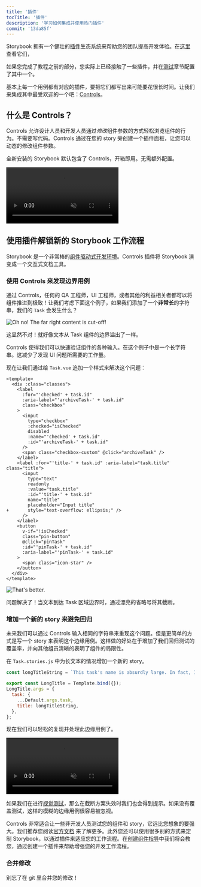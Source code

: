 ```yaml
---
title: '插件'
tocTitle: '插件'
description: '学习如何集成并使用热门插件'
commit: '13da85f'
---
```


Storybook 拥有一个健壮的[插件](https://storybook.js.org/docs/configure/storybook-addons)生态系统来帮助您的团队提高开发体验。在[这里](https://storybook.js.org/integrations)查看它们，

如果您完成了教程之前的部分，您实际上已经接触了一些插件，并在[测试](/intro-to-storybook/vue/zh-CN/test/)章节配置了其中一个。

基本上每一个用例都有对应的插件，要把它们都写出来可能要花很长时间。让我们来集成其中最受欢迎的一个吧：[Controls](https://storybook.js.org/docs/essentials/controls)。

## 什么是 Controls？

Controls 允许设计人员和开发人员通过*修改*组件参数的方式轻松浏览组件的行为。不需要写代码。Controls 通过在您的 story 旁创建一个插件面板，让您可以动态的修改组件参数。

全新安装的 Storybook 默认包含了 Controls，开箱即用。无需额外配置。

<video autoPlay muted playsInline loop>
  <source
    src="/intro-to-storybook/controls-in-action-non-react.mp4"
    type="video/mp4"
  />
</video>

## 使用插件解锁新的 Storybook 工作流程

Storybook 是一个非常棒的[组件驱动式开发环境](https://www.componentdriven.org/)。Controls 插件将 Storybook 演变成一个交互式文档工具。

### 使用 Controls 来发现边界用例

通过 Controls，任何的 QA 工程师，UI 工程师，或者其他的利益相关者都可以将组件推进到极致！让我们考虑下面这个例子，如果我们添加了一个**非常长**的字符串，我们的 `Task` 会发生什么？

![Oh no! The far right content is cut-off!](/intro-to-storybook/task-edge-case-non-react.png)

这显然不对！就好像文本从 Task 组件的边界溢出了一样。

Controls 使得我们可以快速验证组件的各种输入。在这个例子中是一个长字符串。这减少了发现 UI 问题所需要的工作量。

现在让我们通过给 `Task.vue` 追加一个样式来解决这个问题：

```diff:title=src/components/Task.vue
<template>
  <div :class="classes">
    <label
      :for="'checked' + task.id"
      :aria-label="'archiveTask-' + task.id"
      class="checkbox"
    >
      <input
        type="checkbox"
        :checked="isChecked"
        disabled
        :name="'checked' + task.id"
        :id="'archiveTask-' + task.id"
      />
      <span class="checkbox-custom" @click="archiveTask" />
    </label>
    <label :for="'title-' + task.id" :aria-label="task.title" class="title">
      <input
        type="text"
        readonly
        :value="task.title"
        :id="'title-' + task.id"
        name="title"
        placeholder="Input title"
+       style="text-overflow: ellipsis;" />
      />
    </label>
    <button
      v-if="!isChecked"
      class="pin-button"
      @click="pinTask"
      :id="'pinTask-' + task.id"
      :aria-label="'pinTask-' + task.id"
    >
      <span class="icon-star" />
    </button>
  </div>
</template>
```

![That's better.](/intro-to-storybook/edge-case-solved-controls-non-react.png)

问题解决了！当文本到达 Task 区域边界时，通过漂亮的省略号将其截断。

### 增加一个新的 story 来避免回归

未来我们可以通过 Controls 输入相同的字符串来重现这个问题。但是更简单的方式是写一个 story 来表明这个边缘用例。这样做的好处在于增加了我们回归测试的覆盖率，并向其他组员清晰的表明了组件的局限性。

在 `Task.stories.js` 中为长文本的情况增加一个新的 story。

```js:title=src/components/Task.stories.js
const longTitleString = `This task's name is absurdly large. In fact, I think if I keep going I might end up with content overflow. What will happen? The star that represents a pinned task could have text overlapping. The text could cut-off abruptly when it reaches the star. I hope not!`;

export const LongTitle = Template.bind({});
LongTitle.args = {
  task: {
    ...Default.args.task,
    title: longTitleString,
  },
};
```

现在我们可以轻松的复现并处理此边缘用例了。

<video autoPlay muted playsInline loop>
  <source
    src="/intro-to-storybook/task-stories-long-title-non-react.mp4"
    type="video/mp4"
  />
</video>

如果我们在进行[视觉测试](/intro-to-storybook/vue/zh-CN/test/)，那么在截断方案失效时我们也会得到提示。如果没有覆盖测试，这样的模糊的边缘用例很容易被忽视。

<div class="aside">

Controls 非常适合让一些非开发人员测试您的组件和 story，它远比您想象的要强大。我们推荐您阅读[官方文档](https://storybook.js.org/docs/essentials/controls) 来了解更多。此外您还可以使用很多别的方式来定制  Storybook，以通过插件来适应您的工作流程。在[创建组件指导](https://storybook.js.org/docs/addons/writing-addons)中我们将会教您，通过创建一个插件来帮助增强您的开发工作流程。

</div>

### 合并修改

别忘了在 git 里合并您的修改！
